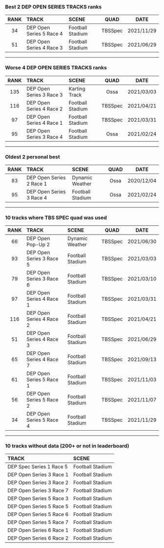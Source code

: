 ### Best 2 DEP OPEN SERIES TRACKS ranks
|RANK|TRACK|SCENE|QUAD|DATE|
|:---:|:---|:---|:---:|:---:|
|34|DEP Open Series 5 Race 4|Football Stadium|TBSSpec|2021/11/29|
|51|DEP Open Series 4 Race 3|Football Stadium|TBSSpec|2021/06/29|
---
### Worse 4 DEP OPEN SERIES TRACKS ranks
|RANK|TRACK|SCENE|QUAD|DATE|
|:---:|:---|:---|:---:|:---:|
|135|DEP Open Series 3 Race 3|Karting Track|Ossa|2021/03/03|
|116|DEP Open Series 4 Race 2|Football Stadium|TBSSpec|2021/04/21|
|97|DEP Open Series 4 Race 1|Football Stadium|TBSSpec|2021/03/31|
|95|DEP Open Series 3 Race 4|Football Stadium|Ossa|2021/02/24|
---
### Oldest 2 personal best
|RANK|TRACK|SCENE|QUAD|DATE|
|:---:|:---|:---|:---:|:---:|
|83|DEP Open Series 2 Race 1|Dynamic Weather|Ossa|2020/12/04|
|95|DEP Open Series 3 Race 4|Football Stadium|Ossa|2021/02/24|
---
### 10 tracks where TBS SPEC quad was used
|RANK|TRACK|SCENE|QUAD|DATE|
|:---:|:---|:---|:---:|:---:|
|66|DEP Open Pop-Up 2|Dynamic Weather|TBSSpec|2021/06/30|
|93|DEP Open Series 3 Race 5|Football Stadium|TBSSpec|2021/03/03|
|79|DEP Open Series 3 Race 6|Football Stadium|TBSSpec|2021/03/10|
|97|DEP Open Series 4 Race 1|Football Stadium|TBSSpec|2021/03/31|
|116|DEP Open Series 4 Race 2|Football Stadium|TBSSpec|2021/04/21|
|51|DEP Open Series 4 Race 3|Football Stadium|TBSSpec|2021/06/29|
|65|DEP Open Series 4 Race 7|Football Stadium|TBSSpec|2021/09/13|
|61|DEP Open Series 5 Race 1|Football Stadium|TBSSpec|2021/11/03|
|56|DEP Open Series 5 Race 2|Football Stadium|TBSSpec|2021/11/07|
|34|DEP Open Series 5 Race 4|Football Stadium|TBSSpec|2021/11/29|
---
### 10 tracks without data (200+ or not in leaderboard)
|TRACK|SCENE|
|:---|:---|
|DEP Spec Series 1 Race 5|Football Stadium|
|DEP Open Series 3 Race 1|Football Stadium|
|DEP Open Series 3 Race 2|Football Stadium|
|DEP Open Series 3 Race 7|Football Stadium|
|DEP Open Series 5 Race 3|Football Stadium|
|DEP Open Series 5 Race 5|Football Stadium|
|DEP Open Series 5 Race 6|Football Stadium|
|DEP Open Series 5 Race 7|Football Stadium|
|DEP Open Series 6 Race 1|Football Stadium|
|DEP Open Series 6 Race 2|Football Stadium|
